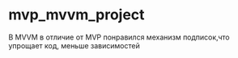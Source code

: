 # mvp_mvvm_project
В MVVM в отличие от MVP понравился механизм подписок,что упрощает код, меньше зависимостей 
